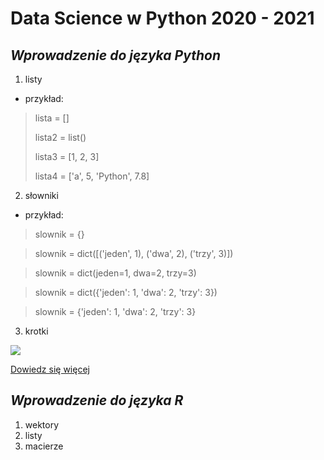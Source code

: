 # **Data Science w Python 2020 - 2021**
## _Wprowadzenie do języka Python_
1. listy
 * przykład:
> lista = []
>
> lista2 = list()
>
> lista3 = [1, 2, 3]
>
> lista4 = ['a', 5, 'Python', 7.8]
2. słowniki
 * przykład:
> slownik = {}

> slownik = dict([('jeden', 1), ('dwa', 2), ('trzy', 3)])

> slownik = dict(jeden=1, dwa=2, trzy=3)

> slownik = dict({'jeden': 1, 'dwa': 2, 'trzy': 3})

> slownik = {'jeden': 1, 'dwa': 2, 'trzy': 3}

3. krotki

![](https://upload.wikimedia.org/wikipedia/commons/thumb/f/f8/Python_logo_and_wordmark.svg/486px-Python_logo_and_wordmark.svg.png)

[Dowiedz się więcej](https://pl.wikipedia.org/wiki/Python)


## _Wprowadzenie do języka R_
1. wektory
2. listy
3. macierze

